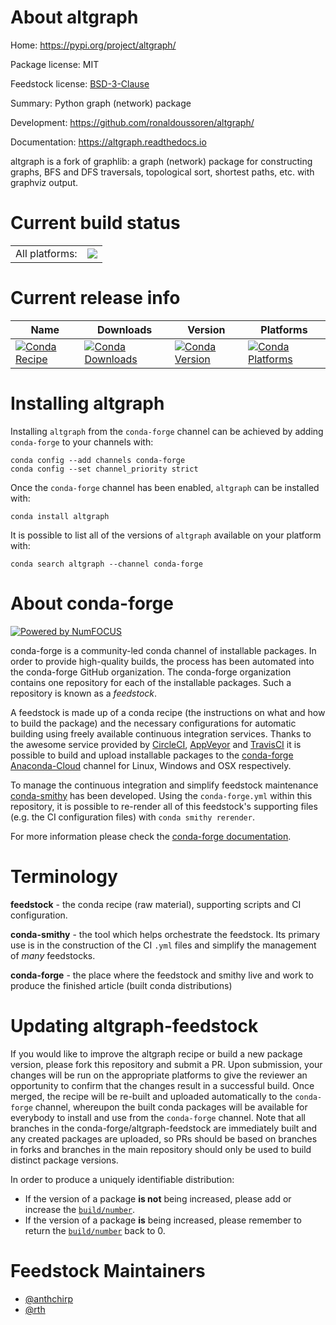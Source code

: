 About altgraph
==============

Home: https://pypi.org/project/altgraph/

Package license: MIT

Feedstock license: [BSD-3-Clause](https://github.com/conda-forge/altgraph-feedstock/blob/master/LICENSE.txt)

Summary: Python graph (network) package

Development: https://github.com/ronaldoussoren/altgraph/

Documentation: https://altgraph.readthedocs.io

altgraph is a fork of graphlib: a graph (network)
package for constructing graphs, BFS and DFS traversals,
topological sort, shortest paths, etc. with graphviz output.


Current build status
====================


<table><tr><td>All platforms:</td>
    <td>
      <a href="https://dev.azure.com/conda-forge/feedstock-builds/_build/latest?definitionId=2681&branchName=master">
        <img src="https://dev.azure.com/conda-forge/feedstock-builds/_apis/build/status/altgraph-feedstock?branchName=master">
      </a>
    </td>
  </tr>
</table>

Current release info
====================

| Name | Downloads | Version | Platforms |
| --- | --- | --- | --- |
| [![Conda Recipe](https://img.shields.io/badge/recipe-altgraph-green.svg)](https://anaconda.org/conda-forge/altgraph) | [![Conda Downloads](https://img.shields.io/conda/dn/conda-forge/altgraph.svg)](https://anaconda.org/conda-forge/altgraph) | [![Conda Version](https://img.shields.io/conda/vn/conda-forge/altgraph.svg)](https://anaconda.org/conda-forge/altgraph) | [![Conda Platforms](https://img.shields.io/conda/pn/conda-forge/altgraph.svg)](https://anaconda.org/conda-forge/altgraph) |

Installing altgraph
===================

Installing `altgraph` from the `conda-forge` channel can be achieved by adding `conda-forge` to your channels with:

```
conda config --add channels conda-forge
conda config --set channel_priority strict
```

Once the `conda-forge` channel has been enabled, `altgraph` can be installed with:

```
conda install altgraph
```

It is possible to list all of the versions of `altgraph` available on your platform with:

```
conda search altgraph --channel conda-forge
```


About conda-forge
=================

[![Powered by NumFOCUS](https://img.shields.io/badge/powered%20by-NumFOCUS-orange.svg?style=flat&colorA=E1523D&colorB=007D8A)](http://numfocus.org)

conda-forge is a community-led conda channel of installable packages.
In order to provide high-quality builds, the process has been automated into the
conda-forge GitHub organization. The conda-forge organization contains one repository
for each of the installable packages. Such a repository is known as a *feedstock*.

A feedstock is made up of a conda recipe (the instructions on what and how to build
the package) and the necessary configurations for automatic building using freely
available continuous integration services. Thanks to the awesome service provided by
[CircleCI](https://circleci.com/), [AppVeyor](https://www.appveyor.com/)
and [TravisCI](https://travis-ci.com/) it is possible to build and upload installable
packages to the [conda-forge](https://anaconda.org/conda-forge)
[Anaconda-Cloud](https://anaconda.org/) channel for Linux, Windows and OSX respectively.

To manage the continuous integration and simplify feedstock maintenance
[conda-smithy](https://github.com/conda-forge/conda-smithy) has been developed.
Using the ``conda-forge.yml`` within this repository, it is possible to re-render all of
this feedstock's supporting files (e.g. the CI configuration files) with ``conda smithy rerender``.

For more information please check the [conda-forge documentation](https://conda-forge.org/docs/).

Terminology
===========

**feedstock** - the conda recipe (raw material), supporting scripts and CI configuration.

**conda-smithy** - the tool which helps orchestrate the feedstock.
                   Its primary use is in the construction of the CI ``.yml`` files
                   and simplify the management of *many* feedstocks.

**conda-forge** - the place where the feedstock and smithy live and work to
                  produce the finished article (built conda distributions)


Updating altgraph-feedstock
===========================

If you would like to improve the altgraph recipe or build a new
package version, please fork this repository and submit a PR. Upon submission,
your changes will be run on the appropriate platforms to give the reviewer an
opportunity to confirm that the changes result in a successful build. Once
merged, the recipe will be re-built and uploaded automatically to the
`conda-forge` channel, whereupon the built conda packages will be available for
everybody to install and use from the `conda-forge` channel.
Note that all branches in the conda-forge/altgraph-feedstock are
immediately built and any created packages are uploaded, so PRs should be based
on branches in forks and branches in the main repository should only be used to
build distinct package versions.

In order to produce a uniquely identifiable distribution:
 * If the version of a package **is not** being increased, please add or increase
   the [``build/number``](https://docs.conda.io/projects/conda-build/en/latest/resources/define-metadata.html#build-number-and-string).
 * If the version of a package **is** being increased, please remember to return
   the [``build/number``](https://docs.conda.io/projects/conda-build/en/latest/resources/define-metadata.html#build-number-and-string)
   back to 0.

Feedstock Maintainers
=====================

* [@anthchirp](https://github.com/anthchirp/)
* [@rth](https://github.com/rth/)


<!-- dummy commit to enable rerendering -->

